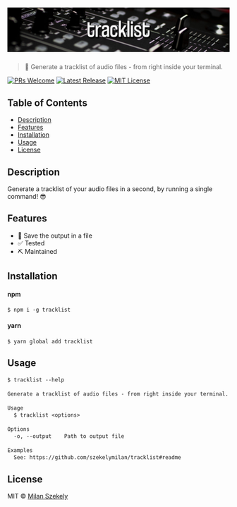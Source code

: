 # [![tracklist](static/banner.png)](https://github.com/szekelymilan/tracklist)

> 💽 Generate a tracklist of audio files - from right inside your terminal.

[![PRs Welcome](https://badgen.net/badge/PRs/welcome/green)](https://github.com/szekelymilan/tracklist/pulls)
[![Latest Release](https://badgen.net/github/release/szekelymilan/tracklist)](https://github.com/szekelymilan/tracklist/releases/latest)
[![MIT License](https://badgen.net/badge/license/MIT/blue)](https://github.com/szekelymilan/tracklist/blob/master/LICENSE)

## Table of Contents

- [Description](#description)
- [Features](#features)
- [Installation](#installation)
- [Usage](#usage)
- [License](#license)

## Description

Generate a tracklist of your audio files in a second, by running a single command! 😎

## Features

- 💾 Save the output in a file
- ✅ Tested
- ⛏ Maintained

## Installation

#### npm

```
$ npm i -g tracklist
```

#### yarn

```
$ yarn global add tracklist
```

## Usage

```
$ tracklist --help

Generate a tracklist of audio files - from right inside your terminal.

Usage
  $ tracklist <options>

Options
  -o, --output    Path to output file

Examples
  See: https://github.com/szekelymilan/tracklist#readme
```

## License

MIT © [Milan Szekely](https://github.com/szekelymilan)
